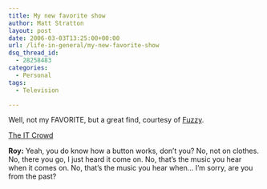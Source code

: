 ```yaml
---
title: My new favorite show
author: Matt Stratton
layout: post
date: 2006-03-03T13:25:00+00:00
url: /life-in-general/my-new-favorite-show
dsq_thread_id:
  - 28258483
categories:
  - Personal
tags:
  - Television

---
```

Well, not my FAVORITE, but a great find, courtesy of [Fuzzy][1].

[The IT Crowd][2]

**Roy:** Yeah, you do know how a button works, don&#8217;t you? No, not on clothes. No, there you go, I just heard it come on. No, that&#8217;s the music you hear when it comes on. No, that&#8217;s the music you hear when&#8230; I&#8217;m sorry, are you from the past?

 [1]: https://www.fuzzyco.com/news/archives/001484.html
 [2]: https://www.channel4.com/entertainment/tv/microsites/I/itcrowd/